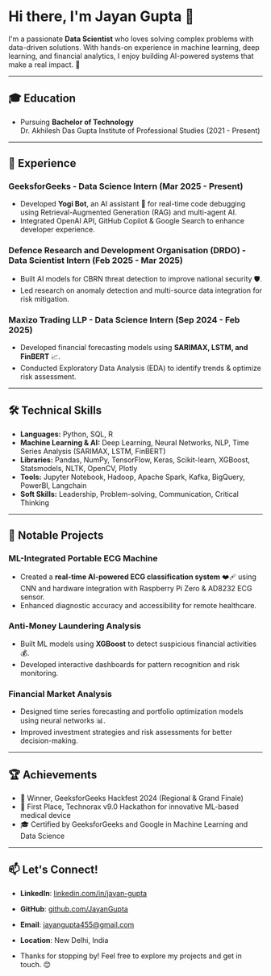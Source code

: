 # Hi there, I'm Jayan Gupta 👋

I'm a passionate **Data Scientist** who loves solving complex problems with data-driven solutions. With hands-on experience in machine learning, deep learning, and financial analytics, I enjoy building AI-powered systems that make a real impact. 🚀

---

## 🎓 Education  
- Pursuing **Bachelor of Technology**  
  Dr. Akhilesh Das Gupta Institute of Professional Studies (2021 - Present)

---

## 💼 Experience  

### GeeksforGeeks - Data Science Intern (Mar 2025 - Present)  
- Developed **Yogi Bot**, an AI assistant 🤖 for real-time code debugging using Retrieval-Augmented Generation (RAG) and multi-agent AI.  
- Integrated OpenAI API, GitHub Copilot & Google Search to enhance developer experience.  

### Defence Research and Development Organisation (DRDO) - Data Scientist Intern (Feb 2025 - Mar 2025)  
- Built AI models for CBRN threat detection to improve national security 🛡️.  
- Led research on anomaly detection and multi-source data integration for risk mitigation.  

### Maxizo Trading LLP - Data Science Intern (Sep 2024 - Feb 2025)  
- Developed financial forecasting models using **SARIMAX, LSTM, and FinBERT** 📈.  
- Conducted Exploratory Data Analysis (EDA) to identify trends & optimize risk assessment.

---

## 🛠️ Technical Skills  
- **Languages:** Python, SQL, R  
- **Machine Learning & AI:** Deep Learning, Neural Networks, NLP, Time Series Analysis (SARIMAX, LSTM, FinBERT)  
- **Libraries:** Pandas, NumPy, TensorFlow, Keras, Scikit-learn, XGBoost, Statsmodels, NLTK, OpenCV, Plotly  
- **Tools:** Jupyter Notebook, Hadoop, Apache Spark, Kafka, BigQuery, PowerBI, Langchain  
- **Soft Skills:** Leadership, Problem-solving, Communication, Critical Thinking

---

## 🚀 Notable Projects  

### ML-Integrated Portable ECG Machine  
- Created a **real-time AI-powered ECG classification system** ❤️‍🩹 using CNN and hardware integration with Raspberry Pi Zero & AD8232 ECG sensor.  
- Enhanced diagnostic accuracy and accessibility for remote healthcare.

### Anti-Money Laundering Analysis  
- Built ML models using **XGBoost** to detect suspicious financial activities 💰.  
- Developed interactive dashboards for pattern recognition and risk monitoring.

### Financial Market Analysis  
- Designed time series forecasting and portfolio optimization models using neural networks 📊.  
- Improved investment strategies and risk assessments for better decision-making.

---

## 🏆 Achievements  
- 🥇 Winner, GeeksforGeeks Hackfest 2024 (Regional & Grand Finale)  
- 🥇 First Place, Technorax v9.0 Hackathon for innovative ML-based medical device  
- 🎓 Certified by GeeksforGeeks and Google in Machine Learning and Data Science  

---

## 📫 Let's Connect!  
- **LinkedIn**: [linkedin.com/in/jayan-gupta](https://linkedin.com/in/jayan-gupta)
- **GitHub**: [github.com/JayanGupta](https://github.com/JayanGupta)
- **Email**: jayangupta455@gmail.com
- **Location**: New Delhi, India

- Thanks for stopping by! Feel free to explore my projects and get in touch. 😊
